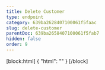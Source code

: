 ```yaml
---
title: Delete Customer
type: endpoint
category: 639ba2628407100061f5faac
slug: delete-customer
parentDoc: 639ba2658407100061f5fab7
hidden: false
order: 9
---
```

[block:html]
{
  "html": "<style>\n.LanguagePicker-divider { \n  display: none; }\n  \n[title=\"Toggle library\"] { \n  display: none; }\n</style>"
}
[/block]